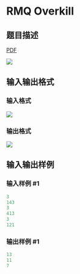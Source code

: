 # RMQ Overkill

## 题目描述

[problemUrl]: https://uva.onlinejudge.org/index.php?option=com_onlinejudge&Itemid=8&category=441&page=show_problem&problem=4017

[PDF](https://uva.onlinejudge.org/external/125/p12572.pdf)

![](https://cdn.luogu.com.cn/upload/vjudge_pic/UVA12572/2a9d5ada12e1c8a2cfb6879a537d95a6541ede73.png)

## 输入输出格式

### 输入格式

![](https://cdn.luogu.com.cn/upload/vjudge_pic/UVA12572/15002c2277b3478834ab511ba0844c908ab3418d.png)

### 输出格式

![](https://cdn.luogu.com.cn/upload/vjudge_pic/UVA12572/44a26e2e4479028438cc264848aca02dfca1fce9.png)

## 输入输出样例

### 输入样例 #1

```cpp
3
143
3
413
3
121
```


### 输出样例 #1

```cpp
13
11
7
```


